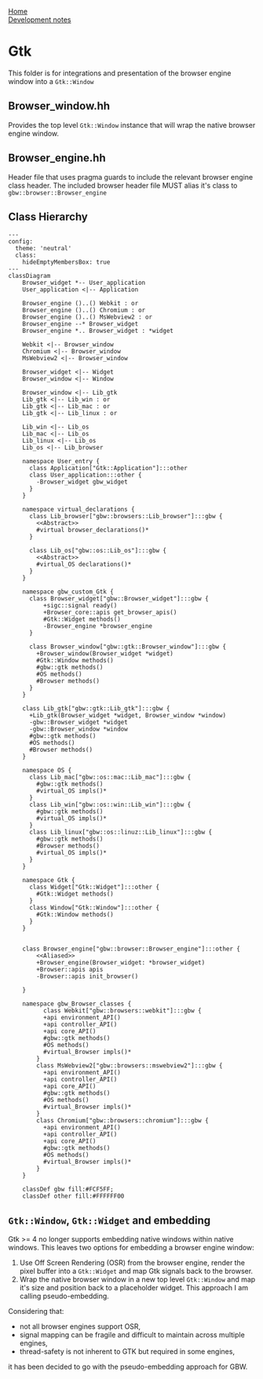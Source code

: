 [Home](../../#development)<br>
[Development notes](..)

# Gtk
This folder is for integrations and presentation of the browser engine window into a `Gtk::Window`

## Browser_window.hh
Provides the top level `Gtk::Window` instance that will wrap the native browser engine window.

## Browser_engine.hh
Header file that uses pragma guards to include the relevant browser engine class header. The included browser header file MUST alias it's class to `gbw::browser::Browser_engine`

## Class Hierarchy
```mermaid
---
config:
  theme: 'neutral'
  class:
    hideEmptyMembersBox: true
---
classDiagram
    Browser_widget *-- User_application
    User_application <|-- Application

    Browser_engine ()..() Webkit : or
    Browser_engine ()..() Chromium : or
    Browser_engine ()..() MsWebview2 : or
    Browser_engine --* Browser_widget
    Browser_engine *.. Browser_widget : *widget

    Webkit <|-- Browser_window
    Chromium <|-- Browser_window
    MsWebview2 <|-- Browser_window
    
    Browser_widget <|-- Widget
    Browser_window <|-- Window
    
    Browser_window <|-- Lib_gtk
    Lib_gtk <|-- Lib_win : or
    Lib_gtk <|-- Lib_mac : or
    Lib_gtk <|-- Lib_linux : or
    
    Lib_win <|-- Lib_os
    Lib_mac <|-- Lib_os
    Lib_linux <|-- Lib_os
    Lib_os <|-- Lib_browser
    
    namespace User_entry {
      class Application["Gtk::Application"]:::other
      class User_application:::other {
        -Browser_widget gbw_widget
      }
    }
    
    namespace virtual_declarations {
      class Lib_browser["gbw::browsers::Lib_browser"]:::gbw {
        <<Abstract>> 
        #virtual browser_declarations()*
      } 
      
      class Lib_os["gbw::os::Lib_os"]:::gbw {
        <<Abstract>>
        #virtual_OS declarations()*
      }
    }

    namespace gbw_custom_Gtk {
      class Browser_widget["gbw::Browser_widget"]:::gbw {
          +sigc::signal ready()
          +Browser_core::apis get_browser_apis()
          #Gtk::Widget methods()
          -Browser_engine *browser_engine
      }

      class Browser_window["gbw::gtk::Browser_window"]:::gbw {
        +Browser_window(Browser_widget *widget)
        #Gtk::Window methods()
        #gbw::gtk methods()
        #OS methods()
        #Browser methods()
      }
    }

    class Lib_gtk["gbw::gtk::Lib_gtk"]:::gbw {
      +Lib_gtk(Browser_widget *widget, Browser_window *window)
      -gbw::Browser_widget *widget
      -gbw::Browser_window *window
      #gbw::gtk methods()
      #OS methods()
      #Browser methods()
    }

    namespace OS {
      class Lib_mac["gbw::os::mac::Lib_mac"]:::gbw {
        #gbw::gtk methods()
        #virtual_OS impls()*
      }
      class Lib_win["gbw::os::win::Lib_win"]:::gbw {
        #gbw::gtk methods()
        #virtual_OS impls()*
      }
      class Lib_linux["gbw::os::linuz::Lib_linux"]:::gbw {
        #gbw::gtk methods()
        #Browser methods()
        #virtual_OS impls()*
      }
    }

    namespace Gtk {
      class Widget["Gtk::Widget"]:::other {
        #Gtk::Widget methods()
      }
      class Window["Gtk::Window"]:::other {
        #Gtk::Window methods()
      }
    }


    class Browser_engine["gbw::browser::Browser_engine"]:::other {
        <<Aliased>>
        +Browser_engine(Browser_widget: *browser_widget)
        +Browser::apis apis
        -Browser::apis init_browser()
        
    }

    namespace gbw_Browser_classes {
          class Webkit["gbw::browsers::webkit"]:::gbw {
          +api environment_API()
          +api controller_API()
          +api core_API()
          #gbw::gtk methods()
          #OS methods()
          #virtual_Browser impls()*
        }
        class MsWebview2["gbw::browsers::mswebview2"]:::gbw {
          +api environment_API()
          +api controller_API()
          +api core_API()
          #gbw::gtk methods()
          #OS methods()          
          #virtual_Browser impls()*
        }
        class Chromium["gbw::browsers::chromium"]:::gbw {
          +api environment_API()
          +api controller_API()
          +api core_API()
          #gbw::gtk methods()
          #OS methods()          
          #virtual_Browser impls()*
        }
    }

    classDef gbw fill:#FCF5FF; 
    classDef other fill:#FFFFFF00
```





    
    

    
    

    
    

## `Gtk::Window`, `Gtk::Widget` and embedding
Gtk >= 4 no longer supports embedding native windows within native windows. This leaves two options for embedding a browser engine window:
1) Use Off Screen Rendering (OSR) from the browser engine, render the pixel buffer into a `Gtk::Widget` and map Gtk signals back to the browser.
2) Wrap the native browser window in a new top level `Gtk::Window` and map it's size and position back to a placeholder widget. This approach I am calling pseudo-embedding.

Considering that:
- not all browser engines support OSR, 
- signal mapping can be fragile and difficult to maintain across multiple engines,
- thread-safety is not inherent to GTK but required in some engines,

it has been decided to go with the pseudo-embedding approach for GBW.
